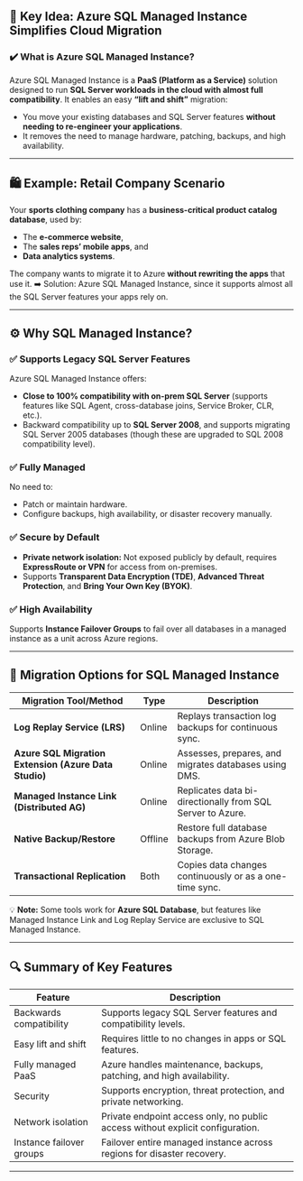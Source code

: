 ## 🔑 **Key Idea: Azure SQL Managed Instance Simplifies Cloud Migration**

### ✔️ What is Azure SQL Managed Instance?

Azure SQL Managed Instance is a **PaaS (Platform as a Service)** solution designed to run **SQL Server workloads in the cloud with almost full compatibility**.
It enables an easy **“lift and shift”** migration:

- You move your existing databases and SQL Server features **without needing to re-engineer your applications**.
- It removes the need to manage hardware, patching, backups, and high availability.

---

## 🛍️ Example: Retail Company Scenario

Your **sports clothing company** has a **business-critical product catalog database**, used by:

- The **e-commerce website**,
- The **sales reps’ mobile apps**, and
- **Data analytics systems**.

The company wants to migrate it to Azure **without rewriting the apps** that use it.
➡️ Solution: Azure SQL Managed Instance, since it supports almost all the SQL Server features your apps rely on.

---

## ⚙️ **Why SQL Managed Instance?**

### ✅ Supports Legacy SQL Server Features

Azure SQL Managed Instance offers:

- **Close to 100% compatibility with on-prem SQL Server** (supports features like SQL Agent, cross-database joins, Service Broker, CLR, etc.).
- Backward compatibility up to **SQL Server 2008**, and supports migrating SQL Server 2005 databases (though these are upgraded to SQL 2008 compatibility level).

### ✅ Fully Managed

No need to:

- Patch or maintain hardware.
- Configure backups, high availability, or disaster recovery manually.

### ✅ Secure by Default

- **Private network isolation:** Not exposed publicly by default, requires **ExpressRoute or VPN** for access from on-premises.
- Supports **Transparent Data Encryption (TDE)**, **Advanced Threat Protection**, and **Bring Your Own Key (BYOK)**.

### ✅ High Availability

Supports **Instance Failover Groups** to fail over all databases in a managed instance as a unit across Azure regions.

---

## 🔀 **Migration Options for SQL Managed Instance**

| Migration Tool/Method                                 | Type    | Description                                                |
| ----------------------------------------------------- | ------- | ---------------------------------------------------------- |
| **Log Replay Service (LRS)**                          | Online  | Replays transaction log backups for continuous sync.       |
| **Azure SQL Migration Extension (Azure Data Studio)** | Online  | Assesses, prepares, and migrates databases using DMS.      |
| **Managed Instance Link (Distributed AG)**            | Online  | Replicates data bi-directionally from SQL Server to Azure. |
| **Native Backup/Restore**                             | Offline | Restore full database backups from Azure Blob Storage.     |
| **Transactional Replication**                         | Both    | Copies data changes continuously or as a one-time sync.    |

💡 **Note:** Some tools work for **Azure SQL Database**, but features like Managed Instance Link and Log Replay Service are exclusive to SQL Managed Instance.

---

## 🔍 **Summary of Key Features**

| Feature                  | Description                                                                    |
| ------------------------ | ------------------------------------------------------------------------------ |
| Backwards compatibility  | Supports legacy SQL Server features and compatibility levels.                  |
| Easy lift and shift      | Requires little to no changes in apps or SQL features.                         |
| Fully managed PaaS       | Azure handles maintenance, backups, patching, and high availability.           |
| Security                 | Supports encryption, threat protection, and private networking.                |
| Network isolation        | Private endpoint access only, no public access without explicit configuration. |
| Instance failover groups | Failover entire managed instance across regions for disaster recovery.         |

---
